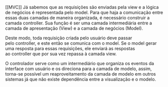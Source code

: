 [[MVC]]
Já sabemos que as requisições são enviadas pela view e a lógica de negócios é representada pelo model. Para que haja a comunicação entre essas duas camadas de maneira organizada, é necessário construir a camada controller. Sua função é ser uma camada intermediária entre a camada de apresentação (View) e a camada de negócios (Model).

Deste modo, toda requisição criada pelo usuário deve passar pelo controller, e este então se comunica com o model. Se o model gerar uma resposta para essas requisições, ele enviará as respostas ao controller que por sua vez repassa à camada view.

O controlador serve como um intermediário que organiza os eventos da interface com usuário e os direciona para a camada de modelo, assim, torna-se possível um reaproveitamento da camada de modelo em outros sistemas já que não existe dependência entre a visualização e o modelo.
